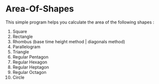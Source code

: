 # Area-Of-Shapes

This simple program helps you calculate the area of the following shapes : 
1. Square
2. Rectangle
3. Rhombus (base time height method | diagonals method)
4. Parallelogram
5. Triangle
6. Regular Pentagon
7. Regular Hexagon
8. Regular Heptagon
9. Regular Octagon
10. Circle
